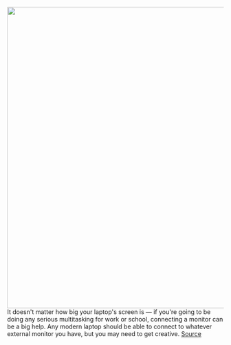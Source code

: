 <img src='https://cdn.vox-cdn.com/thumbor/B_KbDv5FCWgRImh1rgl0zx_fOHw=/0x0:2040x1360/1200x800/filters:focal(857x517:1183x843)/cdn.vox-cdn.com/uploads/chorus_image/image/67404572/dseifert_200701_4083_0009.0.0.jpg' width='700px' /><br/>
It doesn't matter how big your laptop's screen is — if you're going to be doing any serious multitasking for work or school, connecting a monitor can be a big help. Any modern laptop should be able to connect to whatever external monitor you have, but you may need to get creative.
<a href='https://www.theverge.com/21436346/laptop-monitor-external-display-how-to-connect'> Source <a/>